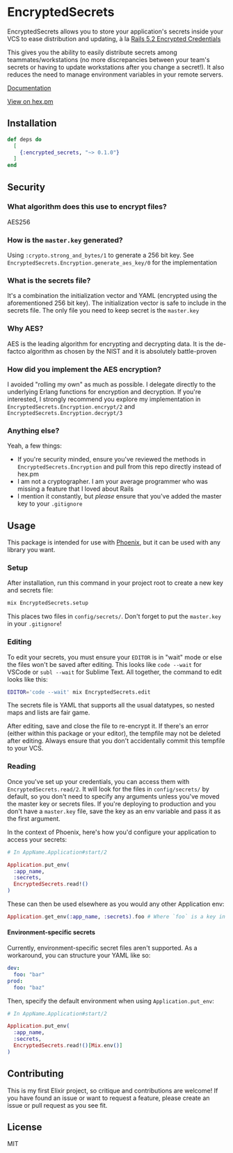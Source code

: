 # EncryptedSecrets

EncryptedSecrets allows you to store your application's secrets inside your VCS to ease distribution and updating, à la [Rails 5.2 Encrypted Credentials][1]

This gives you the ability to easily distribute secrets among teammates/workstations (no more discrepancies between your team's secrets or having to update workstations after you change a secret!). It also reduces the need to manage environment variables in your remote servers.

[Documentation][2]

[View on hex.pm][3]

## Installation

```elixir
def deps do
  [
    {:encrypted_secrets, "~> 0.1.0"}
  ]
end
```

## Security

### What algorithm does this use to encrypt files?

AES256

### How is the `master.key` generated?

Using `:crypto.strong_and_bytes/1` to generate a 256 bit key.
See `EncryptedSecrets.Encryption.generate_aes_key/0` for the implementation

### What is the secrets file?

It's a combination the initialization vector and YAML (encrypted using the aforementioned 256 bit key). The initialization vector is safe to include in the secrets file. The only file you need to keep secret is the `master.key`

### Why AES?

AES is the leading algorithm for encrypting and decrypting data. It is the de-factco algorithm as chosen by the NIST and it is absolutely battle-proven

### How did you implement the AES encryption?

I avoided "rolling my own" as much as possible. I delegate directly to the underlying Erlang functions for encryption and decryption. If you're interested, I strongly recommend you explore my implementation in `EncryptedSecrets.Encryption.encrypt/2` and `EncryptedSecrets.Encryption.decrypt/3`

### Anything else?

Yeah, a few things:

- If you're security minded, ensure you've reviewed the methods in `EncryptedSecrets.Encryption` and pull from this repo directly instead of hex.pm
- I am not a cryptographer. I am your average programmer who was missing a feature that I loved about Rails
- I mention it constantly, but _please_ ensure that you've added the master key to your `.gitignore`

## Usage

This package is intended for use with [Phoenix][4], but it can be used with any library you want.

### Setup

After installation, run this command in your project root to create a new key and secrets file:

```bash
mix EncryptedSecrets.setup
```

This places two files in `config/secrets/`. Don't forget to put the `master.key` in your `.gitignore`!

### Editing

To edit your secrets, you must ensure your `EDITOR` is in "wait" mode or else the files won't be saved after editing. This looks like `code --wait` for VSCode or `subl --wait` for Sublime Text. All together, the command to edit looks like this:

```bash
EDITOR='code --wait' mix EncryptedSecrets.edit
```

The secrets file is YAML that supports all the usual datatypes, so nested maps and lists are fair game.

After editing, save and close the file to re-encrypt it. If there's an error (either within this package or your editor), the tempfile may not be deleted after editing. Always ensure that you don't accidentally commit this tempfile to your VCS.

### Reading

Once you've set up your credentials, you can access them with `EncryptedSecrets.read/2`. It will look for the files in `config/secrets/` by default, so you don't need to specify any arguments unless you've moved the master key or secrets files. If you're deploying to production and you don't have a `master.key` file, save the key as an env variable and pass it as the first argument.

In the context of Phoenix, here's how you'd configure your application to access your secrets:

```elixir
# In AppName.Application#start/2

Application.put_env(
  :app_name,
  :secrets,
  EncryptedSecrets.read!()
)
```

These can then be used elsewhere as you would any other Application env:

```elixir
Application.get_env(:app_name, :secrets).foo # Where `foo` is a key in the secrets file
```

#### Environment-specific secrets

Currently, environment-specific secret files aren't supported. As a workaround, you can structure your YAML like so:

```yaml
dev:
  foo: "bar"
prod:
  foo: "baz"
```

Then, specify the default environment when using `Application.put_env`:

```elixir
# In AppName.Application#start/2

Application.put_env(
  :app_name,
  :secrets,
  EncryptedSecrets.read!()[Mix.env()]
)
```

## Contributing

This is my first Elixir project, so critique and contributions are welcome! If you have found an issue or want to request a feature, please create an issue or pull request as you see fit.

## License

MIT

[1]: https://www.engineyard.com/blog/rails-encrypted-credentials-on-rails-5.2
[2]: https://hexdocs.pm/encrypted_secrets
[3]: https://hex.pm/packages/encrypted_secrets
[4]: https://github.com/phoenixframework/phoenix
